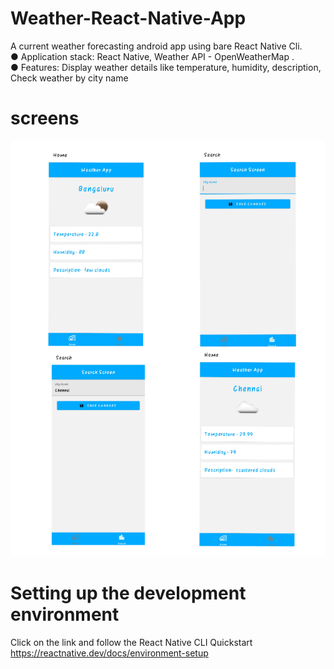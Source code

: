 # Weather-React-Native-App
 A current weather forecasting android app using bare React Native Cli.<br >
 ● Application stack: React Native, Weather API - OpenWeatherMap .<br >
 ● Features: Display weather details like temperature, humidity, description, Check weather by city name
 
 # screens
 
 ![screens](screens/IMG_20210915_224929.jpg)
 
 # Setting up the development environment
 
 Click on the link and follow the React Native CLI Quickstart
 https://reactnative.dev/docs/environment-setup
 
 
